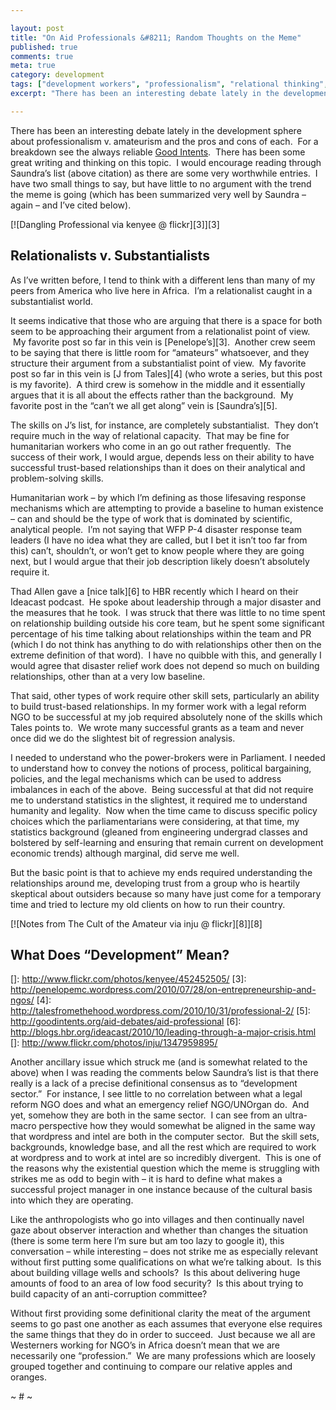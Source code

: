 ```yaml
---

layout: post
title: "On Aid Professionals &#8211; Random Thoughts on the Meme"
published: true
comments: true
meta: true
category: development
tags: ["development workers", "professionalism", "relational thinking", "substantialist thinking"]
excerpt: "There has been an interesting debate lately in the development sphere about professionalism v. amateurism and the pros and cons of each.  There has been some great writing and thinking on this topic, but a lot of it seems to be less responsive than it should be because the meme is putting the cart before the horse since we don't have a clear consensus definition as to what 'development work' means it is difficult to have a clear discussion as to what a 'development professional' is."

---
```


There has been an interesting debate lately in the development sphere about professionalism v. amateurism and the pros and cons of each.  For a breakdown see the always reliable [Good Intents][1].  There has been some great writing and thinking on this topic.  I would encourage reading through Saundra’s list (above citation) as there are some very worthwhile entries.  I have two small things to say, but have little to no argument with the trend the meme is going (which has been summarized very well by Saundra – again – and I’ve cited below).

[![Dangling Professional via kenyee @ flickr][3]][3]

## Relationalists v. Substantialists

As I’ve written before, I tend to think with a different lens than many of my peers from America who live here in Africa.  I’m a relationalist caught in a substantialist world.

It seems indicative that those who are arguing that there is a space for both seem to be approaching their argument from a relationalist point of view.  My favorite post so far in this vein is [Penelope’s][3].  Another crew seem to be saying that there is little room for “amateurs” whatsoever, and they structure their argument from a substantialist point of view.  My favorite post so far in this vein is [J from Tales][4] (who wrote a series, but this post is my favorite).  A third crew is somehow in the middle and it essentially argues that it is all about the effects rather than the background.  My favorite post in the “can’t we all get along” vein is [Saundra’s][5].

The skills on J’s list, for instance, are completely substantialist.  They don’t require much in the way of relational capacity.  That may be fine for humanitarian workers who come in an go out rather frequently.  The success of their work, I would argue, depends less on their ability to have successful trust-based relationships than it does on their analytical and problem-solving skills.

Humanitarian work – by which I’m defining as those lifesaving response mechanisms which are attempting to provide a baseline to human existence – can and should be the type of work that is dominated by scientific, analytical people.  I’m not saying that WFP P-4 disaster response team leaders (I have no idea what they are called, but I bet it isn’t too far from this) can’t, shouldn’t, or won’t get to know people where they are going next, but I would argue that their job description likely doesn’t absolutely require it.

Thad Allen gave a [nice talk][6] to HBR recently which I heard on their Ideacast podcast.  He spoke about leadership through a major disaster and the measures that he took.  I was struck that there was little to no time spent on relationship building outside his core team, but he spent some significant percentage of his time talking about relationships within the team and PR (which I do not think has anything to do with relationships other then on the extreme definition of that word).  I have no quibble with this, and generally I would agree that disaster relief work does not depend so much on building relationships, other than at a very low baseline.

That said, other types of work require other skill sets, particularly an ability to build trust-based relationships. In my former work with a legal reform NGO to be successful at my job required absolutely none of the skills which Tales points to.  We wrote many successful grants as a team and never once did we do the slightest bit of regression analysis.

I needed to understand who the power-brokers were in Parliament. I needed to understand how to convey the notions of process, political bargaining, policies, and the legal mechanisms which can be used to address imbalances in each of the above.  Being successful at that did not require me to understand statistics in the slightest, it required me to understand humanity and legality.  Now when the time came to discuss specific policy choices which the parliamentarians were considering, at that time, my statistics background (gleaned from engineering undergrad classes and bolstered by self-learning and ensuring that remain current on development economic trends) although marginal, did serve me well.

But the basic point is that to achieve my ends required understanding the relationships around me, developing trust from a group who is heartily skeptical about outsiders because so many have just come for a temporary time and tried to lecture my old clients on how to run their country.

[![Notes from The Cult of the Amateur via inju @ flickr][8]][8]

## What Does “Development” Mean?

 [1]: http://goodintents.org/staffing-or-employment/volunteers-vs-professionals-aid-debates
 []: http://www.flickr.com/photos/kenyee/452452505/
 [3]: http://penelopemc.wordpress.com/2010/07/28/on-entrepreneurship-and-ngos/
 [4]: http://talesfromethehood.wordpress.com/2010/10/31/professional-2/
 [5]: http://goodintents.org/aid-debates/aid-professional
 [6]: http://blogs.hbr.org/ideacast/2010/10/leading-through-a-major-crisis.html
 []: http://www.flickr.com/photos/inju/1347959895/

Another ancillary issue which struck me (and is somewhat related to the above) when I was reading the comments below Saundra’s list is that there really is a lack of a precise definitional consensus as to “development sector.”  For instance, I see little to no correlation between what a legal reform NGO does and what an emergency relief NGO/UNOrgan do.  And yet, somehow they are both in the same sector.  I can see from an ultra-macro perspective how they would somewhat be aligned in the same way that wordpress and intel are both in the computer sector.  But the skill sets, backgrounds, knowledge base, and all the rest which are required to work at wordpress and to work at intel are so incredibly divergent.  This is one of the reasons why the existential question which the meme is struggling with strikes me as odd to begin with – it is hard to define what makes a successful project manager in one instance because of the cultural basis into which they are operating.

Like the anthropologists who go into villages and then continually navel gaze about observer interaction and whether than changes the situation (there is some term here I’m sure but am too lazy to google it), this conversation – while interesting – does not strike me as especially relevant without first putting some qualifications on what we’re talking about.  Is this about building village wells and schools?  Is this about delivering huge amounts of food to an area of low food security?  Is this about trying to build capacity of an anti-corruption committee?

Without first providing some definitional clarity the meat of the argument seems to go past one another as each assumes that everyone else requires the same things that they do in order to succeed.  Just because we all are Westerners working for NGO’s in Africa doesn’t mean that we are necessarily one “profession.”  We are many professions which are loosely grouped together and continuing to compare our relative apples and oranges.

~ # ~